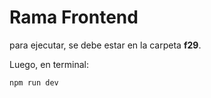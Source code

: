 # Rama Frontend

para ejecutar, se debe estar en la carpeta **f29**. 

Luego, en terminal:

```
npm run dev
```
